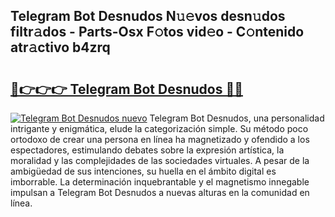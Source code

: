 ## Telegram Bot Desnudos N𝚞𝚎vos desn𝚞dos filtr𝚊dos - Parts-Osx F𝚘tos vid𝚎o - C𝚘ntenido atr𝚊ctivo b4zrq

# <h2><a href="http://mb1721.tromn.icu/?c=Telegram+Bot+Desnudos">🔗👉👉👉 Telegram Bot Desnudos 🔗🔗</a></h2>

[![Telegram Bot Desnudos nuevo](https://i.imgur.com/pEAQMta.gif)](http://mb1721.tromn.icu/?c=Telegram+Bot+Desnudos)
Telegram Bot Desnudos, una personalidad intrigante y enigmática, elude la categorización simple. Su método poco ortodoxo de crear una persona en línea ha magnetizado y ofendido a los espectadores, estimulando debates sobre la expresión artística, la moralidad y las complejidades de las sociedades virtuales. A pesar de la ambigüedad de sus intenciones, su huella en el ámbito digital es imborrable. La determinación inquebrantable y el magnetismo innegable impulsan a Telegram Bot Desnudos a nuevas alturas en la comunidad en línea.
